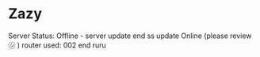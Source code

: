 # Zazy

Server Status: Offline - server update end ss update Online (please review ㋛ )
router used: 002 end ruru
